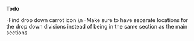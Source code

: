 **Todo** 

-Find drop down carrot icon \n
-Make sure to have separate locations for the drop down divisions instead of being in the same section as the main sections